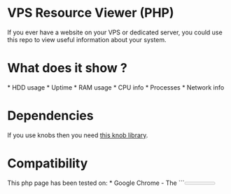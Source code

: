 # VPS Resource Viewer (PHP)

If you ever have a website on your VPS or dedicated server, you could use this repo to view useful information about your system.

<h1>What does it show ?</h1>
* HDD usage
* Uptime
* RAM usage
* CPU info
* Processes
* Network info

<h1>Dependencies</h1>
If you use knobs then you need <a href="https://github.com/aterrien/jQuery-Knob">this knob library</a>.

<h1>Compatibility</h1>
This php page has been tested on:
* Google Chrome - The ```<meter>```tags are not supported in Internet Explorer !
* Centos (5 and 7)
* Debian

For debian change the "DEBIAN" define to true:
```PHP
define("DEBIAN", true); 
```

<h1>Config</h1>
```PHP
define("DISPLAY", "knob"); //knob or meter
define("REFRESH_TIME", 3); //every x seconds the page get refreshed
define("DEBIAN", false); //is this file located on debian or not ?
```

<h1>Example</h1>
<img src="http://puu.sh/hObiN.png"></img>
